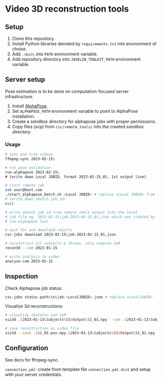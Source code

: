 # Video 3D reconstruction tools

## Setup

1. Clone this repository.
2. Install Python libraries denoted by `requirements.txt` into environment of choise.
3. Add `.\bin\` into `PATH` environment variable.
4. Add repository directory into `JAVELIN_TOOLKIT_PATH` environment variable.

## Server setup

Pose estimation is to be done on computation-focused server infrastructure.

1. Install [AlphaPose](https://github.com/MVIG-SJTU/AlphaPose/blob/master/docs/INSTALL.md).
2. Set `ALPHAPOSE_PATH` environment variable to point to AlphaPose installation.
3. Create a *sandbox directory* for alphapose jobs with proper permissions.
4. Copy files (scp) from `csc/remote_tools/` into the created *sandbox directory*.

### Usage

```sh
# sync and trim videos
ffmpeg-sync 2023-02-15\

# run pose estimation
run-alphapose 2023-02-15\
# (write down Local JOBID, format 2023-02-15_01, 1st output line)

# start remote job
ssh user@host.com
./start_alphapose_batch.sh <Local JOBID> # replace <Local JOBID> from the previous phase
# (write down sbatch job id)
exit

# write sbatch job id from remote shell output into the local
# job file eg. 2023-02-15\job-2023-02-15_01.json which was created by
# run-alphapose tool

# wait for and download results
csc-jobs download 2023-02-15\job-2023-02-15_01.json

# reconstruct all subjects & throws, also compute CoM
recon3d --com 2023-01-15

# write analysis to video
analyze-com 2023-01-15
```

## Inspection

Check Alphapose job status:
```sh
csc-jobs status path\to\job-<LocalJOBID>.json # replace <LocalJOBID>
```

Visualize 3d reconstructions:
```sh
# visualize skeleton and CoM
viz3d .\2023-01-13\Subjects\S1\Output\S1_01.npy --com .\2023-01-13\Subjects\S1\Output\S1_01-com.npy

# save recostruction as video file
viz3d --save .\S1_01-pos.npy.\2023-01-13\Subjects\S1\Output\S1_01.npy
```

## Configuration

See docs for ffmpeg-sync.

`connection.yml`: create from template file `connection.yml.dist` and setup with your  server credentials.
